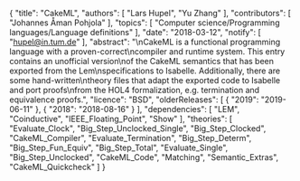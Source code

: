 {
    "title": "CakeML",
    "authors": [
        "Lars Hupel",
        "Yu Zhang"
    ],
    "contributors": [
        "Johannes Åman Pohjola"
    ],
    "topics": [
        "Computer science/Programming languages/Language definitions"
    ],
    "date": "2018-03-12",
    "notify": [
        "hupel@in.tum.de"
    ],
    "abstract": "\nCakeML is a functional programming language with a proven-correct\ncompiler and runtime system. This entry contains an unofficial version\nof the CakeML semantics that has been exported from the Lem\nspecifications to Isabelle. Additionally, there are some hand-written\ntheory files that adapt the exported code to Isabelle and port proofs\nfrom the HOL4 formalization, e.g. termination and equivalence proofs.",
    "licence": "BSD",
    "olderReleases": [
        {
            "2019": "2019-06-11"
        },
        {
            "2018": "2018-08-16"
        }
    ],
    "dependencies": [
        "LEM",
        "Coinductive",
        "IEEE_Floating_Point",
        "Show"
    ],
    "theories": [
        "Evaluate_Clock",
        "Big_Step_Unclocked_Single",
        "Big_Step_Clocked",
        "CakeML_Compiler",
        "Evaluate_Termination",
        "Big_Step_Determ",
        "Big_Step_Fun_Equiv",
        "Big_Step_Total",
        "Evaluate_Single",
        "Big_Step_Unclocked",
        "CakeML_Code",
        "Matching",
        "Semantic_Extras",
        "CakeML_Quickcheck"
    ]
}